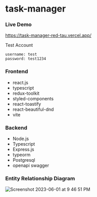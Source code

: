 # task-manager

### Live Demo

https://task-manager-red-tau.vercel.app/

Test Account

```
username: test
password: test1234
```

### Frontend

- react.js
- typescript
- redux-toolkit
- styled-components
- react-toastify
- react-beautiful-dnd
- vite

### Backend

- Node.js
- Typescript
- Express.js
- typeorm
- Postgresql
- openapi swagger

### Entity Relationship Diagram

![Screenshot 2023-06-01 at 9 46 51 PM](https://github.com/Soma-dev0808/task-manager/assets/55787141/1dfe50db-f26f-48bd-adf3-bc99c5b9d729)
